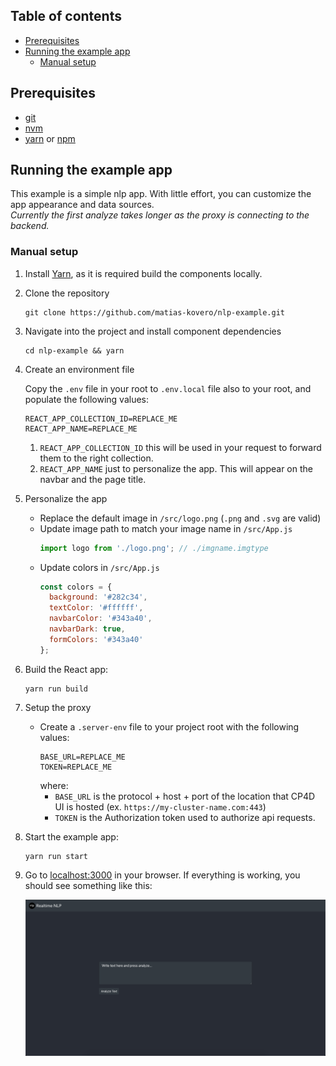 ## Table of contents

<!-- toc -->
- [Prerequisites](#prerequisites)
- [Running the example app](#running-the-example-app)
  * [Manual setup](#manual-setup)  
<!-- tocstop -->  
  
## Prerequisites

- [git](https://git-scm.com/book/en/v2/Getting-Started-Installing-Git)
- [nvm](https://github.com/nvm-sh/nvm#installation-and-update)
- [yarn](https://yarnpkg.com/en/docs/install) or [npm](https://www.npmjs.com/get-npm)

## Running the example app

This example is a simple nlp app. With little effort, you can customize the app appearance and data sources.  
_Currently the first analyze takes longer as the proxy is connecting to the backend._

### Manual setup

1. Install [Yarn](https://yarnpkg.com/lang/en/docs/install), as it is required build the components locally.

2. Clone the repository

   ```
   git clone https://github.com/matias-kovero/nlp-example.git
   ```

3. Navigate into the project and install component dependencies

   ```
   cd nlp-example && yarn
   ```

4. Create an environment file

   Copy the `.env` file in your root to `.env.local` file also to your root, and populate the following values:

   ```
   REACT_APP_COLLECTION_ID=REPLACE_ME  
   REACT_APP_NAME=REPLACE_ME   
   ```

   1. `REACT_APP_COLLECTION_ID` this will be used in your request to forward them to the right collection.
   2. `REACT_APP_NAME` just to personalize the app. This will appear on the navbar and the page title.  

5. Personalize the app
   - Replace the default image in `/src/logo.png` (`.png` and `.svg` are valid)
   - Update image path to match your image name in `/src/App.js`
      ```js
      import logo from './logo.png'; // ./imgname.imgtype
      ```
   - Update colors in `/src/App.js`
      ```js
      const colors = {
        background: '#282c34',
        textColor: '#ffffff',
        navbarColor: '#343a40',
        navbarDark: true,
        formColors: '#343a40'
      };
      ```
5. Build the React app:

   ```
   yarn run build
   ```

6. Setup the proxy

   - Create a `.server-env` file to your project root with the following values:
     ```
     BASE_URL=REPLACE_ME
     TOKEN=REPLACE_ME
     ```
     where:
     - `BASE_URL` is the protocol + host + port of the location that CP4D UI is hosted (ex. `https://my-cluster-name.com:443`)
     - `TOKEN` is the Authorization token used to authorize api requests.

7. Start the example app:

   ```
   yarn run start
   ```

8. Go to [localhost:3000](localhost:3000) in your browser. If everything is working, you should see something like this:

   ![Example app](./docs/example-app.png)
